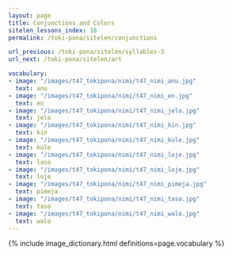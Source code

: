 ```yaml
---
layout: page
title: Conjunctions and Colors
sitelen_lessons_index: 18
permalink: /toki-pona/sitelen/conjunctions

url_previous: /toki-pona/sitelen/syllables-3
url_next: /toki-pona/sitelen/art

vocabulary:
- image: "/images/t47_tokipona/nimi/t47_nimi_anu.jpg"
  text: anu
- image: "/images/t47_tokipona/nimi/t47_nimi_en.jpg"
  text: en
- image: "/images/t47_tokipona/nimi/t47_nimi_jelo.jpg"
  text: jelo
- image: "/images/t47_tokipona/nimi/t47_nimi_kin.jpg"
  text: kin
- image: "/images/t47_tokipona/nimi/t47_nimi_kule.jpg"
  text: kule
- image: "/images/t47_tokipona/nimi/t47_nimi_loje.jpg"
  text: laso
- image: "/images/t47_tokipona/nimi/t47_nimi_loje.jpg"
  text: loje
- image: "/images/t47_tokipona/nimi/t47_nimi_pimeja.jpg"
  text: pimeja
- image: "/images/t47_tokipona/nimi/t47_nimi_taso.jpg"
  text: taso
- image: "/images/t47_tokipona/nimi/t47_nimi_walo.jpg"
  text: walo
---
```


{% include image_dictionary.html definitions=page.vocabulary %}
